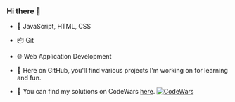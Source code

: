 ### Hi there 👋

- 🚀 JavaScript, HTML, CSS
- 📦 Git
- 🌐 Web Application Development

- 🧩 Here on GitHub, you'll find various projects I'm working on for learning and fun.
- 🥇 You can find my solutions on CodeWars [here](https://www.codewars.com/users/DawidRaczek).
[![CodeWars](https://www.codewars.com/users/DawidRaczek/badges/large)](https://www.codewars.com/users/DawidRaczek)
